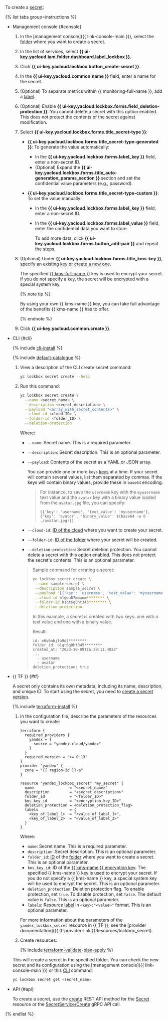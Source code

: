 To create a [secret](../../lockbox/concepts/secret.md):

{% list tabs group=instructions %}

- Management console {#console}

   1. In the [management console]({{ link-console-main }}), select the [folder](../../resource-manager/concepts/resources-hierarchy.md#folder) where you want to create a secret.
   1. In the list of services, select **{{ ui-key.yacloud.iam.folder.dashboard.label_lockbox }}**.
   1. Click **{{ ui-key.yacloud.lockbox.button_create-secret }}**.
   1. In the **{{ ui-key.yacloud.common.name }}** field, enter a name for the secret.
   1. (Optional) To separate metrics within {{ monitoring-full-name }}, add a [label](../../monitoring/concepts/data-model.md#metric).
   1. (Optional) Enable **{{ ui-key.yacloud.lockbox.forms.field_deletion-protection }}**. You cannot delete a secret with this option enabled. This does not protect the contents of the secret against modification.
   1. Select **{{ ui-key.yacloud.lockbox.forms.title_secret-type }}**:
      * **{{ ui-key.yacloud.lockbox.forms.title_secret-type-generated }}**: To generate the value automatically:

         * In the **{{ ui-key.yacloud.lockbox.forms.label_key }}** field, enter a non-secret ID.
         * (Optional) Expand the **{{ ui-key.yacloud.lockbox.forms.title_auto-generation_params_section }}** section and set the confidential value parameters (e.g., password).

      * **{{ ui-key.yacloud.lockbox.forms.title_secret-type-custom }}**: To set the value manually:

         * In the **{{ ui-key.yacloud.lockbox.forms.label_key }}** field, enter a non-secret ID.
         * In the **{{ ui-key.yacloud.lockbox.forms.label_value }}** field, enter the confidential data you want to store.

            To add more data, click **{{ ui-key.yacloud.lockbox.forms.button_add-pair }}** and repeat the steps.
   1. (Optional) Under **{{ ui-key.yacloud.lockbox.forms.title_kms-key }}**, specify an existing [key](../../kms/concepts/key.md) or [create a new one](../../kms/operations/key.md#create).

      The specified [{{ kms-full-name }}](../../kms/) key is used to encrypt your secret. If you do not specify a key, the secret will be encrypted with a special system key.

      {% note tip %}

      By using your own {{ kms-name }} key, you can take full advantage of the benefits {{ kms-name }} has to offer.

      {% endnote %}

   1. Click **{{ ui-key.yacloud.common.create }}**.

- CLI {#cli}

   {% include [cli-install](../../_includes/cli-install.md) %}

   {% include [default-catalogue](../../_includes/default-catalogue.md) %}

   1. View a description of the CLI create secret command:

      ```bash
      yc lockbox secret create --help
      ```

   1. Run this command:

      ```bash
      yc lockbox secret create \
        --name <secret_name> \
        --description <secret_description> \
        --payload "<array_with_secret_contents>" \
        --cloud-id <cloud_ID> \
        --folder-id <folder_ID> \
        --deletion-protection
      ```

      Where:
      * `--name`: Secret name. This is a required parameter.
      * `--description`: Secret description. This is an optional parameter.
      * `--payload`: Contents of the secret as a YAML or JSON array.

         You can provide one or more `keys` [keys](../../kms/concepts/key.md) at a time. If your secret will contain several values, list them separated by commas. If the keys will contain binary values, provide these in `base64` encoding.

         > For instance, to save the `username` key with the `myusername` text value and the `avatar` key with a binary value loaded from the `avatar.jpg` file, you can specify:
         >
         >`[{'key': 'username', 'text_value': 'myusername'},{'key': 'avatar', 'binary_value': $(base64 -w 0 ./avatar.jpg)}]`
      * `--cloud-id`: [ID of the cloud](../../resource-manager/operations/cloud/get-id.md) where you want to create your secret.
      * `--folder-id`: [ID of the folder](../../resource-manager/operations/folder/get-id.md) where your secret will be created.
      * `--deletion-protection`: Secret deletion protection. You cannot delete a secret with this option enabled. This does not protect the secret's contents. This is an optional parameter.

      >Sample command for creating a secret:
      >
      >```bash
      >yc lockbox secret create \
      >  --name sample-secret \
      >  --description sample_secret \
      >  --payload "[{'key': 'username', 'text_value': 'myusername'},{'key': 'avatar', 'binary_value': $(base64 -w 0 ./avatar.jpg)}]" \
      >  --cloud-id b1gwa87mbaom******** \
      >  --folder-id b1qt6g8ht345******** \
      >  --deletion-protection
      > ```
      >
      >In this example, a secret is created with two keys: one with a text value and one with a binary value.
      >
      >Result:
      >
      >```text
      >id: e6q6nbjfu9m2********
      >folder_id: b1qt6g8ht345********
      >created_at: "2023-10-09T16:29:11.402Z"
      >...
      >   - username
      >   - avatar
      >deletion_protection: true
      >```

- {{ TF }} {#tf}

   A secret only contains its own metadata, including its name, description, and unique ID. To start using the secret, you need to [create a secret version](../../lockbox/operations/secret-version-manage.md).

   {% include [terraform-install](../../_includes/terraform-install.md) %}

   1. In the configuration file, describe the parameters of the resources you want to create:

      ```hcl
      terraform {
        required_providers {
          yandex = {
            source = "yandex-cloud/yandex"
          }
        }
        required_version = ">= 0.13"
      }
      provider "yandex" {
        zone = "{{ region-id }}-a"
      }

      resource "yandex_lockbox_secret" "my_secret" {
        name                = "<secret_name>"
        description         = "<secret_description>"
        folder_id           = "<folder_ID>"
        kms_key_id          = "<encryption_key_ID>"
        deletion_protection = <deletion_protection_flag>
        labels              = {
          <key_of_label_1>  = "<value_of_label_1>",
          <key_of_label_2>  = "<value_of_label_2>"
        }
      }
      ```

      Where:
      * `name`: Secret name. This is a required parameter.
      * `description`: Secret description. This is an optional parameter.
      * `folder_id`: [ID](../../resource-manager/operations/folder/get-id.md) of the [folder](../../resource-manager/concepts/resources-hierarchy.md#folder) where you want to create a secret. This is an optional parameter.
      * `kms_key_id`: ID of the [{{ kms-name }} encryption key](../../kms/concepts/key.md). The specified {{ kms-name }} key is used to encrypt your secret. If you do not specify a {{ kms-name }} key, a special system key will be used to encrypt the secret. This is an optional parameter.
      * `deletion_protection`: Deletion protection flag. To enable protection, set `true`. To disable protection, set `false`. The default value is `false`. This is an optional parameter.
      * `labels`: Resource [label](../../overview/concepts/services.md#labels) in `<key>:"<value>"` format. This is an optional parameter.

      For more information about the parameters of the `yandex_lockbox_secret` resource in {{ TF }}, see the [provider documentation]({{ tf-provider-link }}Resources/lockbox_secret).
   1. Create resources:

      {% include [terraform-validate-plan-apply](../../_tutorials/_tutorials_includes/terraform-validate-plan-apply.md) %}

   This will create a secret in the specified folder. You can check the new secret and its configuration using the [management console]({{ link-console-main }}) or this [CLI](../../cli/) command:

   ```bash
   yc lockbox secret get <secret_name>
   ```

- API {#api}

   To create a secret, use the [create](../../lockbox/api-ref/Secret/create.md) REST API method for the [Secret](../../lockbox/api-ref/Secret/index.md) resource or the [SecretService/Create](../../lockbox/api-ref/grpc/secret_service.md#Create) gRPC API call.

{% endlist %}